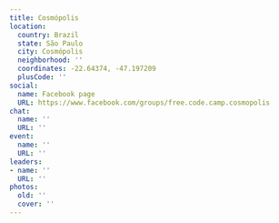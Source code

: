 ```yaml
---
title: Cosmópolis
location:
  country: Brazil
  state: São Paulo
  city: Cosmópolis
  neighborhood: ''
  coordinates: -22.64374, -47.197209
  plusCode: ''
social:
  name: Facebook page
  URL: https://www.facebook.com/groups/free.code.camp.cosmopolis
chat:
  name: ''
  URL: ''
event:
  name: ''
  URL: ''
leaders:
- name: ''
  URL: ''
photos:
  old: ''
  cover: ''
---
```

